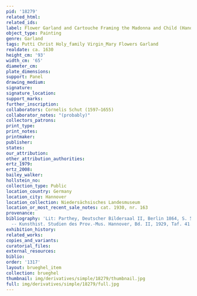 ```yaml
---
pid: '18279'
related_html: 
related_ids: 
label: Flower Garland and Cartouche Framing the Madonna and Child (Hanover, Landesmuseum)
object_type: Painting
genre: Garland
tags: Putti Christ Holy_family Virgin_Mary Flowers Garland
realdate: ca. 1630
height_cm: '93'
width_cm: '65'
diameter_cm: 
plate_dimensions: 
support: Panel
drawing_medium: 
signature: 
signature_location: 
support_marks: 
further_inscription: 
collaborators: Cornelis Schut (1597–1655)
collaborator_notes: "(probably)"
collectors_patrons: 
print_type: 
print_notes: 
printmaker: 
publisher: 
states: 
our_attribution: 
other_attribution_authorities: 
ertz_1979: 
ertz_2008: 
bailey_walker: 
hollstein_no: 
collection_type: Public
location_country: Germany
location_city: Hannover
location_collection: Niedersächsisches Landesmuseum
location_or_most_recent_sale_notes: cat. 1930, nr. 163
provenance: 
bibliography: 'Lit: Parthey, Deutscher Bildersaal II, Berlin 1864, S. 543, Nr. 20
  -- Kunsthist. Studien des Prov.-Mus. Hannover, Bd. II, 1929, Taf. 41.'
exhibition_history: 
related_works: 
copies_and_variants: 
curatorial_files: 
external_resources: 
biblio: 
order: '1317'
layout: brueghel_item
collection: brueghel
thumbnail: img/derivatives/simple/18279/thumbnail.jpg
full: img/derivatives/simple/18279/full.jpg
---
```

